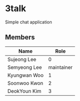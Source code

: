 # 3talk
Simple chat application

## Members

| Name | Role |
|------|------|
|Sujeong Lee| 0 |
|Semyeong Lee| maintainer |
|Kyungwan Woo| 1 |
|Soonwoo Kwon| 2 |
|DeokYoun Kim| 3 |

